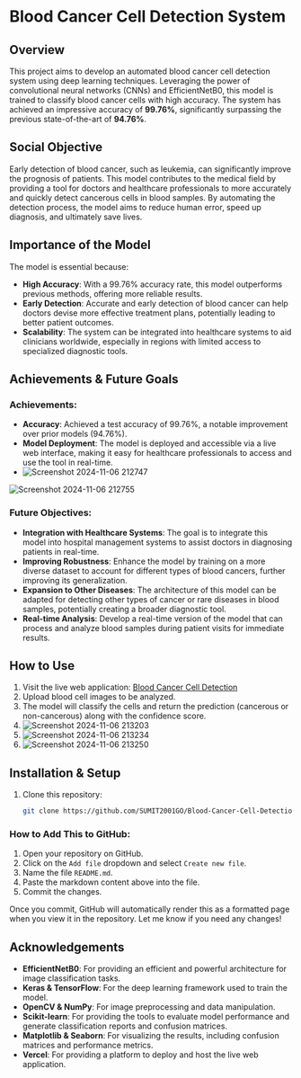 # Blood Cancer Cell Detection System

## Overview
This project aims to develop an automated blood cancer cell detection system using deep learning techniques. Leveraging the power of convolutional neural networks (CNNs) and EfficientNetB0, this model is trained to classify blood cancer cells with high accuracy. The system has achieved an impressive accuracy of **99.76%**, significantly surpassing the previous state-of-the-art of **94.76%**.

## Social Objective
Early detection of blood cancer, such as leukemia, can significantly improve the prognosis of patients. This model contributes to the medical field by providing a tool for doctors and healthcare professionals to more accurately and quickly detect cancerous cells in blood samples. By automating the detection process, the model aims to reduce human error, speed up diagnosis, and ultimately save lives.

## Importance of the Model
The model is essential because:
- **High Accuracy**: With a 99.76% accuracy rate, this model outperforms previous methods, offering more reliable results.
- **Early Detection**: Accurate and early detection of blood cancer can help doctors devise more effective treatment plans, potentially leading to better patient outcomes.
- **Scalability**: The system can be integrated into healthcare systems to aid clinicians worldwide, especially in regions with limited access to specialized diagnostic tools.

## Achievements & Future Goals
### Achievements:
- **Accuracy**: Achieved a test accuracy of 99.76%, a notable improvement over prior models (94.76%).
- **Model Deployment**: The model is deployed and accessible via a live web interface, making it easy for healthcare professionals to access and use the tool in real-time.
- ![Screenshot 2024-11-06 212747](https://github.com/user-attachments/assets/102d5526-2472-45b9-a81a-217c7b611961)

![Screenshot 2024-11-06 212755](https://github.com/user-attachments/assets/d7c262dc-2326-4f59-bd28-1e3dc35b575b)

### Future Objectives:
- **Integration with Healthcare Systems**: The goal is to integrate this model into hospital management systems to assist doctors in diagnosing patients in real-time.
- **Improving Robustness**: Enhance the model by training on a more diverse dataset to account for different types of blood cancers, further improving its generalization.
- **Expansion to Other Diseases**: The architecture of this model can be adapted for detecting other types of cancer or rare diseases in blood samples, potentially creating a broader diagnostic tool.
- **Real-time Analysis**: Develop a real-time version of the model that can process and analyze blood samples during patient visits for immediate results.

## How to Use
1. Visit the live web application: [Blood Cancer Cell Detection](https://hemadetectapp-group3.streamlit.app/)
2. Upload blood cell images to be analyzed.
3. The model will classify the cells and return the prediction (cancerous or non-cancerous) along with the confidence score.
4. ![Screenshot 2024-11-06 213203](https://github.com/user-attachments/assets/f414c3c7-4223-40ef-aa43-b34279595998)
5. ![Screenshot 2024-11-06 213234](https://github.com/user-attachments/assets/c4c11010-0c7e-4e22-b1a9-6a289814f2c0)
6. ![Screenshot 2024-11-06 213250](https://github.com/user-attachments/assets/0bc17330-9397-4065-8a94-a82d335cc255)



## Installation & Setup
1. Clone this repository:
   ```bash
   git clone https://github.com/SUMIT2001GO/Blood-Cancer-Cell-Detection-System-Using-CNN-VGG16.git

### How to Add This to GitHub:
1. Open your repository on GitHub.
2. Click on the `Add file` dropdown and select `Create new file`.
3. Name the file `README.md`.
4. Paste the markdown content above into the file.
5. Commit the changes.

Once you commit, GitHub will automatically render this as a formatted page when you view it in the repository. Let me know if you need any changes!

## Acknowledgements

- **EfficientNetB0**: For providing an efficient and powerful architecture for image classification tasks.
- **Keras & TensorFlow**: For the deep learning framework used to train the model.
- **OpenCV & NumPy**: For image preprocessing and data manipulation.
- **Scikit-learn**: For providing the tools to evaluate model performance and generate classification reports and confusion matrices.
- **Matplotlib & Seaborn**: For visualizing the results, including confusion matrices and performance metrics.
- **Vercel**: For providing a platform to deploy and host the live web application.


